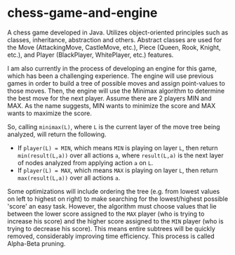 # chess-game-and-engine

A chess game developed in Java. Utilizes object-oriented principles such as classes, inheritance, abstraction and others. Abstract classes are used for the Move (AttackingMove, CastleMove, etc.), Piece (Queen, Rook, Knight, etc.),  and Player (BlackPlayer, WhitePlayer, etc.) features.

I am also currently in the process of developing an engine for this game, which has been a challenging experience. The engine will use previous games in order to build a tree of possible moves and assign point-values to those moves. Then, the engine will use the Minimax algorithm to determine the best move for the next player. Assume there are 2 players MIN and MAX. As the name suggests, MIN wants to minimize the score and MAX wants to maximize the score.

So, calling ```minimax(L)```, where ```L``` is the current layer of the move tree being analyzed, will return the following.
* If ```player(L) = MIN```, which means ```MIN``` is playing on layer ```L```, then return ```min(result(L,a))``` over all actions ```a```, where ```result(L,a)``` is the next layer of nodes analyzed from applying action ```a``` on ```L```.
* If ```player(L) = MAX```, which means ```MAX``` is playing on layer ```L```, then return ```max(result(L,a))``` over all actions ```a```.

Some optimizations will include ordering the tree (e.g. from lowest values on left to highest on right) to make searching for the lowest/highest possible 'score' an easy task. However, the algorithm must choose values that lie between the lower score assigned to the ```MAX``` player (who is trying to increase his score) and the higher score assigned to the ```MIN``` player (who is trying to decrease his score). This means entire subtrees will be quickly removed, considerably improving time efficiency. This process is called Alpha-Beta pruning.

